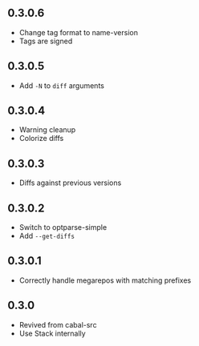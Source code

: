 ## 0.3.0.6

* Change tag format to name-version
* Tags are signed

## 0.3.0.5

* Add `-N` to `diff` arguments

## 0.3.0.4

* Warning cleanup
* Colorize diffs

## 0.3.0.3

* Diffs against previous versions

## 0.3.0.2

* Switch to optparse-simple
* Add `--get-diffs`

## 0.3.0.1

* Correctly handle megarepos with matching prefixes

## 0.3.0

* Revived from cabal-src
* Use Stack internally
